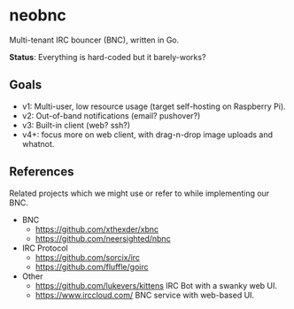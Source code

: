 # neobnc

Multi-tenant IRC bouncer (BNC), written in Go.

**Status**: Everything is hard-coded but it barely-works?

## Goals

* v1: Multi-user, low resource usage (target self-hosting on Raspberry Pi).
* v2: Out-of-band notifications (email? pushover?)
* v3: Built-in client (web? ssh?)
* v4+: focus more on web client, with drag-n-drop image uploads and whatnot.

## References

Related projects which we might use or refer to while implementing our BNC.

* BNC
  * https://github.com/xthexder/xbnc
  * https://github.com/neersighted/nbnc
* IRC Protocol
  * https://github.com/sorcix/irc
  * https://github.com/fluffle/goirc
* Other
  * https://github.com/lukevers/kittens IRC Bot with a swanky web UI.
  * https://www.irccloud.com/ BNC service with web-based UI.
